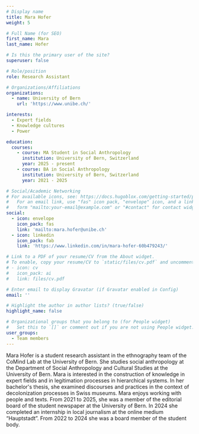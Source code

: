 ```yaml
---
# Display name
title: Mara Hofer
weight: 5

# Full Name (for SEO)
first_name: Mara
last_name: Hofer

# Is this the primary user of the site?
superuser: false

# Role/position
role: Research Assistant

# Organizations/Affiliations
organizations:
  - name: University of Bern
    url: 'https://www.unibe.ch/'

interests:
  - Expert fields
  - Knowledge cultures
  - Power

education:
  courses:
    - course: MA Student in Social Anthropology
      institution: University of Bern, Switzerland
      year: 2025 - present
    - course: BA in Social Anthropology
      institution: University of Bern, Switzerland
      year: 2021 - 2025

# Social/Academic Networking
# For available icons, see: https://docs.hugoblox.com/getting-started/page-builder/#icons
#   For an email link, use "fas" icon pack, "envelope" icon, and a link in the
#   form "mailto:your-email@example.com" or "#contact" for contact widget.
social:
  - icon: envelope
    icon_pack: fas
    link: 'mailto:mara.hofer@unibe.ch'
  - icon: linkedin
    icon_pack: fab
    link: 'https://www.linkedin.com/in/mara-hofer-60b479243/'

# Link to a PDF of your resume/CV from the About widget.
# To enable, copy your resume/CV to `static/files/cv.pdf` and uncomment the lines below.
# - icon: cv
#   icon_pack: ai
#   link: files/cv.pdf

# Enter email to display Gravatar (if Gravatar enabled in Config)
email: ''

# Highlight the author in author lists? (true/false)
highlight_name: false

# Organizational groups that you belong to (for People widget)
#   Set this to `[]` or comment out if you are not using People widget.
user_groups:
  - Team members
---
```

Mara Hofer is a student research assistant in the ethnography team of the CoMind Lab at the University of Bern. She studies social anthropology at the Department of Social Anthropology and Cultural Studies at the University of Bern. Mara is interested in the construction of knowledge in expert fields and in legitimation processes in hierarchical systems. 
In her bachelor's thesis, she examined discourses and practices in the context of decolonization processes in Swiss museums. Mara enjoys working with people and texts. From 2021 to 2025, she was a member of the editorial board of the student newspaper at the University of Bern. In 2024 she completed an internship in local journalism at the online medium “Hauptstadt”. From 2022 to 2024 she was a board member of the student body.

